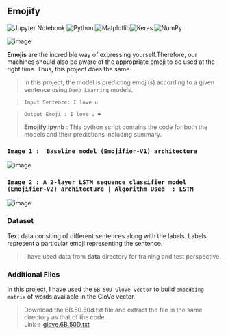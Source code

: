## Emojify
![Jupyter Notebook](https://img.shields.io/badge/jupyter-%23FA0F00.svg?style=for-the-badge&logo=jupyter&logoColor=white) ![Python](https://img.shields.io/badge/python-3670A0?style=for-the-badge&logo=python&logoColor=ffdd54) ![Matplotlib](https://img.shields.io/badge/Matplotlib-%23ffffff.svg?style=for-the-badge&logo=Matplotlib&logoColor=black)![Keras](https://img.shields.io/badge/Keras-%23D00000.svg?style=for-the-badge&logo=Keras&logoColor=white) 
![NumPy](https://img.shields.io/badge/numpy-%23013243.svg?style=for-the-badge&logo=numpy&logoColor=white) 

![image](https://user-images.githubusercontent.com/68388179/126160562-ac977304-ac34-48fc-8d61-7b519e7e82ef.png)


**Emojis** are the incredible way of expressing yourself.Therefore, our machines should also be aware of the appropriate emoji to be used at the right time. Thus, this project does the same.  
> In this project, the model is predicting emoji(s) according to a given sentence using `Deep Learning` models.

>`Input Sentence: I love u`

> `Output Emoji : I love u ❤️`
> 
> **Emojify.ipynb** :  This python script contains the code for both the models and their predictions including summary.

### ` Image 1 :  Baseline model (Emojifier-V1) architecture `
![image](https://github.com/Naaru-01/ML_emojify/assets/68388179/22edf64e-3a5c-4137-b609-5ee4ddb11ac8)

### `Image 2 : A 2-layer LSTM sequence classifier model (Emojifier-V2) architecture | Algorithm Used  : LSTM`
![image](https://github.com/Naaru-01/ML_emojify/assets/68388179/d0047ff2-7b6b-4894-a785-29e686752318)

### Dataset 
Text data consiting of different sentences along with the labels. Labels represent a particular emoji representing the sentence. 
>I have used data from **data** directory for training and test perspective.




  



### Additional Files
In this project, I have used the `6B 50D GloVe vector` to build `embedding matrix` of words available in the GloVe vector.<br>
>Download the 6B.50.50d.txt file and extract the file in the same directory as that of the code.<br> Link-> [glove.6B.50D.txt](https://www.kaggle.com/watts2/glove6b50dtxt)
